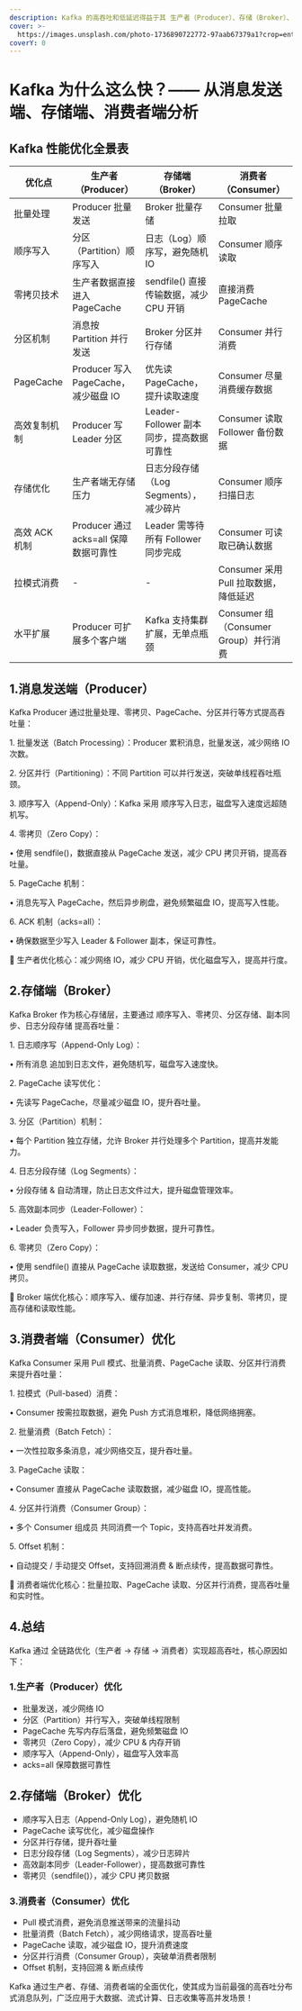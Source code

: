 ```yaml
---
description: Kafka 的高吞吐和低延迟得益于其 生产者（Producer）、存储（Broker）、消费者（Consumer） 三个环节的全面优化。
cover: >-
  https://images.unsplash.com/photo-1736890722772-97aab67379a1?crop=entropy&cs=srgb&fm=jpg&ixid=M3wxOTcwMjR8MHwxfHJhbmRvbXx8fHx8fHx8fDE3Mzk2OTkxNDR8&ixlib=rb-4.0.3&q=85
coverY: 0
---
```


# Kafka 为什么这么快？—— 从消息发送端、存储端、消费者端分析

## Kafka 性能优化全景表

| 优化点       | 生产者（Producer）                 | 存储端（Broker）                  | 消费者（Consumer）                  |
| --------- | ----------------------------- | ---------------------------- | ------------------------------ |
| 批量处理      | Producer 批量发送                 | Broker 批量存储                  | Consumer 批量拉取                  |
| 顺序写入      | 分区（Partition）顺序写入             | 日志（Log）顺序写，避免随机 IO           | Consumer 顺序读取                  |
| 零拷贝技术     | 生产者数据直接进入 PageCache           | sendfile() 直接传输数据，减少 CPU 开销  | 直接消费 PageCache                 |
| 分区机制      | 消息按 Partition 并行发送            | Broker 分区并行存储                | Consumer 并行消费                  |
| PageCache | Producer 写入 PageCache，减少磁盘 IO | 优先读 PageCache，提升读取速度         | Consumer 尽量消费缓存数据              |
| 高效复制机制    | Producer 写 Leader 分区          | Leader-Follower 副本同步，提高数据可靠性 | Consumer 读取 Follower 备份数据      |
| 存储优化      | 生产者端无存储压力                     | 日志分段存储（Log Segments），减少碎片    | Consumer 顺序扫描日志                |
| 高效 ACK 机制 | Producer 通过 acks=all 保障数据可靠性  | Leader 需等待所有 Follower 同步完成   | Consumer 可读取已确认数据              |
| 拉模式消费     | -                             | -                            | Consumer 采用 Pull 拉取数据，降低延迟     |
| 水平扩展      | Producer 可扩展多个客户端             | Kafka 支持集群扩展，无单点瓶颈           | Consumer 组（Consumer Group）并行消费 |

## 1.消息发送端（Producer）

Kafka Producer 通过批量处理、零拷贝、PageCache、分区并行等方式提高吞吐量：

1\. 批量发送（Batch Processing）：Producer 累积消息，批量发送，减少网络 IO 次数。

2\. 分区并行（Partitioning）：不同 Partition 可以并行发送，突破单线程吞吐瓶颈。

3\. 顺序写入（Append-Only）：Kafka 采用 顺序写入日志，磁盘写入速度远超随机写。

4\. 零拷贝（Zero Copy）：

• 使用 sendfile()，数据直接从 PageCache 发送，减少 CPU 拷贝开销，提高吞吐量。

5\. PageCache 机制：

• 消息先写入 PageCache，然后异步刷盘，避免频繁磁盘 IO，提高写入性能。

6\. ACK 机制（acks=all）：

• 确保数据至少写入 Leader & Follower 副本，保证可靠性。

📌 生产者优化核心：减少网络 IO，减少 CPU 开销，优化磁盘写入，提高并行度。

## 2.存储端（Broker）

Kafka Broker 作为核心存储层，主要通过 顺序写入、零拷贝、分区存储、副本同步、日志分段存储 提高吞吐量：

1\. 日志顺序写（Append-Only Log）：

• 所有消息 追加到日志文件，避免随机写，磁盘写入速度快。

2\. PageCache 读写优化：

• 先读写 PageCache，尽量减少磁盘 IO，提升吞吐量。

3\. 分区（Partition）机制：

• 每个 Partition 独立存储，允许 Broker 并行处理多个 Partition，提高并发能力。

4\. 日志分段存储（Log Segments）：

• 分段存储 & 自动清理，防止日志文件过大，提升磁盘管理效率。

5\. 高效副本同步（Leader-Follower）：

• Leader 负责写入，Follower 异步同步数据，提升可靠性。

6\. 零拷贝（Zero Copy）：

• 使用 sendfile() 直接从 PageCache 读取数据，发送给 Consumer，减少 CPU 拷贝。

📌 Broker 端优化核心：顺序写入、缓存加速、并行存储、异步复制、零拷贝，提高存储和读取性能。

## 3.消费者端（Consumer）优化

Kafka Consumer 采用 Pull 模式、批量消费、PageCache 读取、分区并行消费 来提升吞吐量：

1\. 拉模式（Pull-based）消费：

• Consumer 按需拉取数据，避免 Push 方式消息堆积，降低网络拥塞。

2\. 批量消费（Batch Fetch）：

• 一次性拉取多条消息，减少网络交互，提升吞吐量。

3\. PageCache 读取：

• Consumer 直接从 PageCache 读取数据，减少磁盘 IO，提高性能。

4\. 分区并行消费（Consumer Group）：

• 多个 Consumer 组成员 共同消费一个 Topic，支持高吞吐并发消费。

5\. Offset 机制：

• 自动提交 / 手动提交 Offset，支持回溯消费 & 断点续传，提高数据可靠性。

📌 消费者端优化核心：批量拉取、PageCache 读取、分区并行消费，提高吞吐量和实时性。

## 4.总结

Kafka 通过 全链路优化（生产者 → 存储 → 消费者）实现超高吞吐，核心原因如下：

### 1.生产者（Producer）优化

* 批量发送，减少网络 IO
* 分区（Partition）并行写入，突破单线程限制
* PageCache 先写内存后落盘，避免频繁磁盘 IO
* 零拷贝（Zero Copy），减少 CPU & 内存开销
* 顺序写入（Append-Only），磁盘写入效率高
* acks=all 保障数据可靠性

## 2.存储端（Broker）优化

* 顺序写入日志（Append-Only Log），避免随机 IO
* PageCache 读写优化，减少磁盘操作
* 分区并行存储，提升吞吐量
* 日志分段存储（Log Segments），减少日志碎片
* 高效副本同步（Leader-Follower），提高数据可靠性
* 零拷贝（sendfile()），减少 CPU 拷贝数据

### 3.消费者（Consumer）优化

* Pull 模式消费，避免消息推送带来的流量抖动
* 批量消费（Batch Fetch），减少网络请求，提高吞吐量
* PageCache 读取，减少磁盘 IO，提升消费速度
* 分区并行消费（Consumer Group），突破单消费者限制
* Offset 机制，支持回溯 & 断点续传

Kafka 通过生产者、存储、消费者端的全面优化，使其成为当前最强的高吞吐分布式消息队列，广泛应用于大数据、流式计算、日志收集等高并发场景！&#x20;
